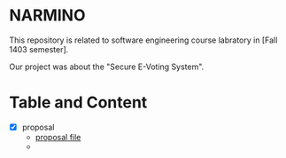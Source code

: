 # NARMINO

This repository is related to software engineering course labratory in [Fall 1403 semester].

Our project was about the "Secure E-Voting System".

# Table and Content
- [x] proposal
  - [proposal file](proposal/Narmino_SE_Project_Proposal.pdf)
  - 